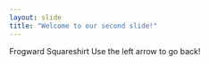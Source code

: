 ```yaml
---
layout: slide
title: "Welcome to our second slide!"
---
```

Frogward Squareshirt
Use the left arrow to go back!
